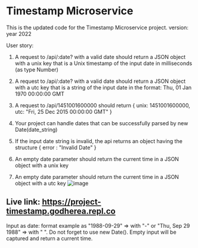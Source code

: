 # Timestamp Microservice

This is the updated code for the Timestamp Microservice project. 
version: year 2022

User story: 

1. A request to /api/:date? with a valid date should return a JSON object with a unix key that is a Unix timestamp of the input date in milliseconds (as type Number)

2. A request to /api/:date? with a valid date should return a JSON object with a utc key that is a string of the input date in the format: Thu, 01 Jan 1970 00:00:00 GMT

3. A request to /api/1451001600000 should return { unix: 1451001600000, utc: "Fri, 25 Dec 2015 00:00:00 GMT" }

4. Your project can handle dates that can be successfully parsed by new Date(date_string)

5. If the input date string is invalid, the api returns an object having the structure { error : "Invalid Date" }

6. An empty date parameter should return the current time in a JSON object with a unix key

7. An empty date parameter should return the current time in a JSON object with a utc key
 ![image](https://user-images.githubusercontent.com/99662300/169226267-751237c3-598b-4b9c-8d04-978724fa160a.png)


Live link: https://project-timestamp.godherea.repl.co
-
Input as date: format example as "1988-09-29" => with "-" or "Thu, Sep 29 1988" => with " ". 
Do not forget to use new Date().
Empty input will be captured and return a current time.
